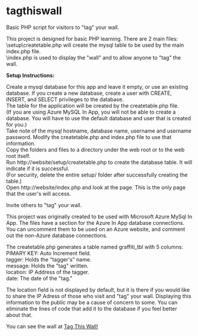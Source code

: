 # tagthiswall
<p>Basic PHP script for visitors to "tag" your wall.</p>

<p>This project is designed for basic PHP learning. There are 2 main files:<br />
\setup\createtable.php will create the mysql table to be used by the main index.php file.<br />
\index.php is used to display the "wall" and to allow anyone to "tag" the wall.</p>

<p><b>Setup Instructions:</b></p>
Create a mysql database for this app and leave it empty, or use an existing database. If you create a new database, create a user with CREATE, INSERT, and SELECT privileges to the database.<br />
The table for the application will be created by the createtable.php file.<br />
(If you are using Azure MySQL In App, you will not be able to create a database. You will have to use the default database and user that is created for you.)<br />
Take note of the mysql hostname, database name, username and username password. Modify the createtable.php and index.php file to use that information.<br />
Copy the folders and files to a directory under the web root or to the web root itself.<br />
Run http://website/setup/createtable.php to create the database table. It will indicate if it is successful.<br />
(For security, delete the entire setup/ folder after successfully creating the table.)<br />
Open http://website/index.php and look at the page. This is the only page that the user's will access.</p>

<p>Invite others to "tag" your wall.</p>

<p>This project was originally created to be used with Microsoft Azure MySql In App. The files have a section for the Azure In App database connections. You can uncomment them to be used on an Azure website, and comment out the non-Azure database connections.</p>

<p>The createtable.php generates a table named graffiti_tbl with 5 columns:<br />
PIMARY KEY: Auto Increment field.<br />
tagger: Holds the "tagger's" name.<br />
message: Holds the "tag" written.<br />
location: IP Address of the tagger.<br />
date: The date of the "tag."</p>

<p>The location field is not displayed by default, but it is there if you would like to share the IP Adress of those who visit and "tag" your wall. Displaying this information to the public may be a cause of concern to some. You can eliminate the lines of code that add it to the database if you feel better about that.</p>

<p>You can see the wall at <a href="http://harold.azurewebsites.net/">Tag This Wall!</a></p>

